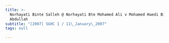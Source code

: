 ```yaml
---
title: >-
  Norhayati Binte Salleh @ Norhayati Bte Mohamed Ali v Mohamed Haedi Bin
  Abdullah
subtitle: "[2007] SGHC 1 / 11\_January\_2007"
tags: null

---
```


